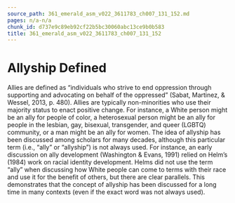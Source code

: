```yaml
---
source_path: 361_emerald_asm_v022_3611783_ch007_131_152.md
pages: n/a-n/a
chunk_id: d737e9c89eb92cf22b5bc30060abc13ce9b0b583
title: 361_emerald_asm_v022_3611783_ch007_131_152
---
```

# Allyship Defined

Allies are defined as “individuals who strive to end oppression through supporting and advocating on behalf of the oppressed” (Sabat, Martinez, & Wessel, 2013, p. 480). Allies are typically non-minorities who use their majority status to enact positive change. For instance, a White person might be an ally for people of color, a heterosexual person might be an ally for people in the lesbian, gay, bisexual, transgender, and queer (LGBTQ) community, or a man might be an ally for women. The idea of allyship has been discussed among scholars for many decades, although this particular term (i.e., “ally” or “allyship”) is not always used. For instance, an early discussion on ally development (Washington & Evans, 1991) relied on Helm’s (1984) work on racial identity development. Helms did not use the term “ally” when discussing how White people can come to terms with their race and use it for the benefit of others, but there are clear parallels. This demonstrates that the concept of allyship has been discussed for a long time in many contexts (even if the exact word was not always used).
